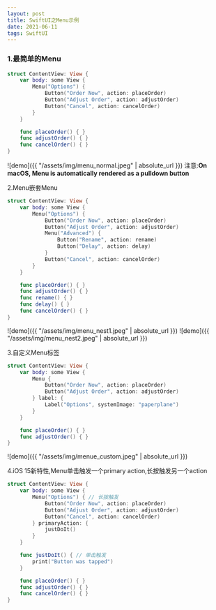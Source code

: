 ```yaml
---
layout: post
title: SwiftUI之Menu示例
date: 2021-06-11
tags: SwiftUI
---
```


### 1.最简单的Menu
```swift
struct ContentView: View {
    var body: some View {
        Menu("Options") {
            Button("Order Now", action: placeOrder)
            Button("Adjust Order", action: adjustOrder)
            Button("Cancel", action: cancelOrder)
        }
    }

    func placeOrder() { }
    func adjustOrder() { }
    func cancelOrder() { }
}
```
![demo]({{ "/assets/img/menu_normal.jpeg" | absolute_url }})
注意:**On macOS, Menu is automatically rendered as a pulldown button**


2.Menu嵌套Menu
```swift
struct ContentView: View {
    var body: some View {
        Menu("Options") {
            Button("Order Now", action: placeOrder)
            Button("Adjust Order", action: adjustOrder)
            Menu("Advanced") {
                Button("Rename", action: rename)
                Button("Delay", action: delay)
            }
            Button("Cancel", action: cancelOrder)
        }
    }

    func placeOrder() { }
    func adjustOrder() { }
    func rename() { }
    func delay() { }
    func cancelOrder() { }
}
```
![demo]({{ "/assets/img/menu_nest1.jpeg" | absolute_url }})
![demo]({{ "/assets/img/menu_nest2.jpeg" | absolute_url }})

3.自定义Menu标签
```swift
struct ContentView: View {
    var body: some View {
        Menu {
            Button("Order Now", action: placeOrder)
            Button("Adjust Order", action: adjustOrder)
        } label: {
            Label("Options", systemImage: "paperplane")
        }
    }

    func placeOrder() { }
    func adjustOrder() { }
}
```
![demo]({{ "/assets/img/menue_custom.jpeg" | absolute_url }})

4.iOS 15新特性,Menu单击触发一个primary action,长按触发另一个action
```swift
struct ContentView: View {
    var body: some View {
        Menu("Options") { // 长按触发
            Button("Order Now", action: placeOrder)
            Button("Adjust Order", action: adjustOrder)
            Button("Cancel", action: cancelOrder)
        } primaryAction: {
            justDoIt()
        }
    }

    func justDoIt() { // 单击触发
        print("Button was tapped")
    }

    func placeOrder() { }
    func adjustOrder() { }
    func cancelOrder() { }
}
```
